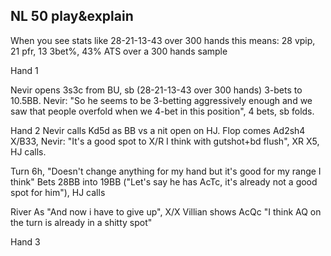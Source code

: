 ## NL 50 play&explain


When you see stats like 28-21-13-43 over 300 hands  this means:
28 vpip,
21 pfr,
13 3bet%,
43% ATS 
over a 300 hands sample


Hand 1

Nevir opens 3s3c from BU, sb (28-21-13-43 over 300 hands) 3-bets to 10.5BB. Nevir:
"So he seems to be 3-betting aggressively enough and we saw that people overfold when we 4-bet in this position", 4 bets, sb folds.

Hand 2
Nevir calls Kd5d as BB  vs a nit open on HJ.
Flop comes Ad2sh4 X/B33, Nevir: "It's a good spot to X/R I think with gutshot+bd flush", XR X5, HJ calls.

Turn 6h, "Doesn't change anything for my hand but it's good for my range I think"
Bets 28BB into 19BB ("Let's say he has AcTc, it's already not a good spot for him"), HJ calls

River As "And now i have to give up", X/X
Villian shows AcQc "I think AQ on the turn is already in a shitty spot"

Hand 3
